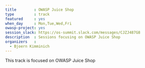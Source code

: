 ```yaml
---
title        : OWASP Juice Shop
type         : track
featured     : yes
when_day     : Mon,Tue,Wed,Fri
owasp-project: yes
session_slack: https://os-summit.slack.com/messages/CJZJ487G8
description  : Sessions focusing on OWASP Juice Shop
organizers   :
  - Bjoern Kimminich
---
```


This track is focused on OWASP Juice Shop
